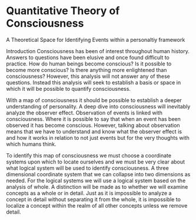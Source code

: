 # Quantitative Theory of Consciousness
A Theoretical Space for Identifying Events within a personaltiy framework 

Introduction
Consciousness has been of interest throughout human history. Answers to questions have been elusive and once found difficult to practice. How do human beings become conscious? Is it possible to become more conscious? Is there anything more enlightened than consciousness? However, this analysis will not answer any of these questions. Instead this analysis will seek to establish a basis or space in which it will be possible to quantify consciousness.

With a map of consciousness it should be possible to establish a deeper understanding of personality. A deep dive into consciousness will inevitably analyze the observer effect. Observation of events is linked with consciousness. Where it is possible to say that when an event has been observed it has become conscious. However, talking about observation means that we have to understand and know what the observer effect is and how it works in relation to not just events but for the very thoughts with which humans think. 

To identify this map of consciousness we must choose a coordinate systems upon which to locate ourselves and we must be very clear about what logical system will be used to identify consciousness. A three dimensional coordinate system that we can collapse into two dimensions as needed. For the logical systems we will use a logical system based on the analysis of whole. A distinction will be made as to whether we will examine concepts as a whole or in detail. Just as it is impossible to analyze a concept in detail without separating it from the whole, it is impossible to localize a concept within the realm of all other concepts unless we remove detail.
